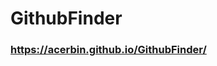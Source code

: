 # GithubFinder

### https://acerbin.github.io/GithubFinder/


<!--- ### https://quack-gitsearch.surge.sh/ ---!>

